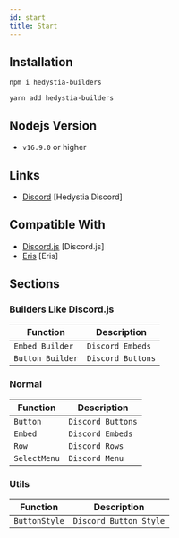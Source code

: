 ```yaml
---
id: start
title: Start
---
```


## Installation

```
npm i hedystia-builders

yarn add hedystia-builders
```

## Nodejs Version

- `v16.9.0` or higher

## Links

- [Discord](https://discord.gg/aXvuUpvRQs) [Hedystia Discord]

## Compatible With

- [Discord.js](https://www.npmjs.com/package/discord.js) [Discord.js]
- [Eris](https://www.npmjs.com/package/eris) [Eris]

## Sections

### Builders Like Discord.js

| Function         | Description       |
| ---------------- | ----------------- |
| `Embed Builder`  | `Discord Embeds`  |
| `Button Builder` | `Discord Buttons` |

### Normal

| Function     | Description       |
| ------------ | ----------------- |
| `Button`     | `Discord Buttons` |
| `Embed`      | `Discord Embeds`  |
| `Row`        | `Discord Rows`    |
| `SelectMenu` | `Discord Menu`    |

### Utils

| Function      | Description            |
| ------------- | ---------------------- |
| `ButtonStyle` | `Discord Button Style` |
